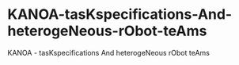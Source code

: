 # KANOA-tasKspecifications-And-heterogeNeous-rObot-teAms
KANOA - tasKspecifications And heterogeNeous rObot teAms
